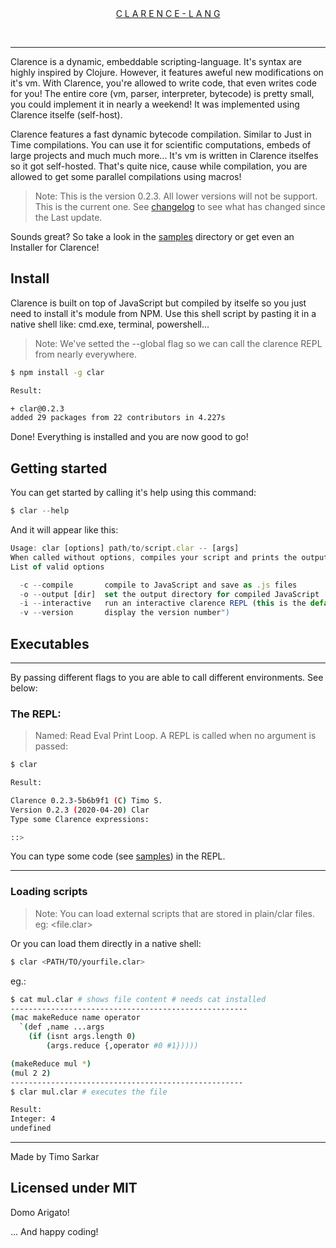 <div align="center">
    <p><a href="http://clarence-lang.github.io">
    <br>
    </br>
    C L A R E N C E - L A N G</p></a>
    <br>	
    <hr>
 </div>


Clarence is a dynamic, embeddable scripting-language. It's syntax are highly inspired by Clojure. However, it features aweful new modifications on it's vm. With Clarence, you're allowed to write code, that even writes code for you! The entire core (vm, parser, interpreter, bytecode) is pretty small, you could implement it in nearly a weekend! It was implemented using Clarence itselfe (self-host). 

Clarence features a fast dynamic bytecode compilation. Similar to Just in Time compilations. You can use it for scientific computations, embeds of large projects and much much more... It's vm is written in Clarence itselfes so it got self-hosted. That's quite nice, cause while compilation, you are allowed to get some parallel compilations using macros! 

> Note: This is the version 0.2.3. All lower versions will not be support. This is the current one. See <a href="https://github.com/clarence-lang/clarence/blob/clarence-v.0.2.0/CHANGELOG">changelog</a> to see what has changed since the Last update.

Sounds great? So take a look in the <a href="https://github.com/clarence-lang/clarence/tree/clarence-v.0.2.0/samples">samples</a> directory or get even an Installer for Clarence!

## Install

Clarence is built on top of JavaScript but compiled by itselfe so you just need to install it's module from NPM. Use this shell script by pasting it in a native shell like: cmd.exe, terminal, powershell...

> Note: We've setted the --global flag so we can call the clarence REPL from nearly everywhere. 

```bash
$ npm install -g clar

Result:

+ clar@0.2.3
added 29 packages from 22 contributors in 4.227s
```

Done!  Everything is installed and you are now good to go!


## Getting started

You can get started by calling it's help using this command:

```javascript
$ clar --help
```

And it will appear like this:

```javascript
Usage: clar [options] path/to/script.clar -- [args]
When called without options, compiles your script and prints the output to stdout.")
List of valid options

  -c --compile       compile to JavaScript and save as .js files
  -o --output [dir]  set the output directory for compiled JavaScript
  -i --interactive   run an interactive clarence REPL (this is the default with no options and arguments)")
  -v --version       display the version number")
```

## Executables
---

By passing different flags to <clar> you are able to call different environments. See below:
    
### The REPL:

> Named: Read Eval Print Loop. A REPL is called when no argument is passed:

```bash
$ clar

Result: 

Clarence 0.2.3-5b6b9f1 (C) Timo S.
Version 0.2.3 (2020-04-20) Clar
Type some Clarence expressions:

::>
```

You can type some code (see <a href="https://github.com/clarence-lang/clarence/tree/clarence-v.0.2.0/samples">samples</a>) in the REPL.

---

### Loading scripts

> Note: You can load external scripts that are stored in plain/clar files. eg: <file.clar>

Or you can load them directly in a native shell:

```bash
$ clar <PATH/TO/yourfile.clar>
```

eg.:

```bash
$ cat mul.clar # shows file content # needs cat installed
-----------------------------------------------------
(mac makeReduce name operator
  `(def ,name ...args
    (if (isnt args.length 0)
        (args.reduce {,operator #0 #1}))))

(makeReduce mul *)
(mul 2 2)
----------------------------------------------------
$ clar mul.clar # executes the file

Result:
Integer: 4
undefined

```

---

Made by Timo Sarkar 

Licensed under MIT
---

Domo Arigato! 

... And happy coding!

